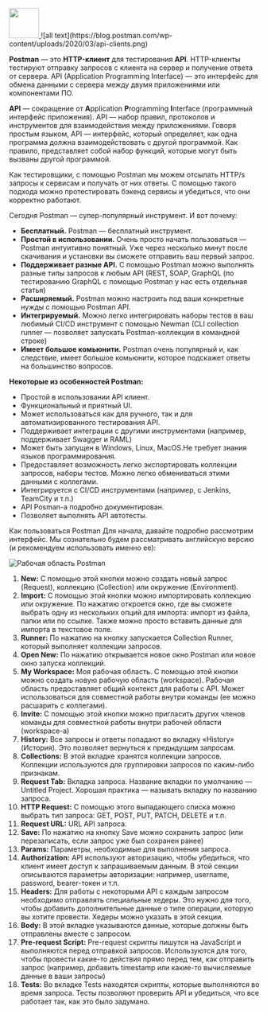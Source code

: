 <html>	
	<body>
	<a href="https://github.com/LikhatskayaV"> 
		<img src="https://blog.postman.com/wp-content/uploads/2020/03/api-clients.png" 
		<svg height="60" aria-hidden="true" viewBox="0 0 16 16" version="1.1" width="60" data-view-component="true" class="octicon octicon-mark-github v-align-middle">
    </svg>
    </a>
	</body>    </html>
![all text](https://blog.postman.com/wp-content/uploads/2020/03/api-clients.png)

**Postman** — это **HTTP-клиент** для тестирования **API**. HTTP-клиенты тестируют отправку запросов с клиента на сервер и получение ответа от сервера. API (Application Programming Interface) — это интерфейс для обмена данными с сервера между двумя приложениями или компонентами ПО.

**API** — сокращение от **A**pplication **P**rogramming **I**nterface (программный интерфейс приложения). API — набор правил, протоколов и инструментов для взаимодействия между приложениями. Говоря простым языком, API — интерфейс, который определяет, как одна программа должна взаимодействовать с другой программой. Как правило, представляет собой набор функций, которые могут быть вызваны другой программой.

Как тестировщики, с помощью Postman мы можем отсылать HTTP/s запросы к сервисам и получать от них ответы. С помощью такого подхода можно протестировать бэкенд сервисы и убедиться, что они корректно работают.

Сегодня Postman — супер-популярный инструмент. И вот почему:

- **Бесплатный.** Postman — бесплатный инструмент.
- **Простой в использовании.** Очень просто начать пользоваться — Postman интуитивно понятный. Уже через несколько минут после скачивания и установки вы сможете отправить ваш первый запрос.
- **Поддерживает разные API.** С помощью Postman можно выполнять разные типы запросов к любым API (REST, SOAP, GraphQL (по тестированию GraphQL c помощью Postman у нас есть отдельная статья)
- **Расширяемый.** Postman можно настроить под ваши конкретные нужды с помощью Postman API.
- **Интегрируемый.** Можно легко интегрировать наборы тестов в ваш любимый CI/CD инструмент с помощью Newman (CLI collection runner — позволяет запускать Postman-коллекции в командной строке)
- **Имеет большое комьюнити.** Postman очень популярный и, как следствие, имеет большое комьюнити, которое подскажет ответы на большинство вопросов.

**Некоторые из особенностей Postman:**
- Простой в использовании API клиент.
- Функциональный и приятный UI.
- Может использоваться как для ручного, так и для автоматизированного тестирования API.
- Поддерживает интеграции с другими инструментами (например, поддерживает Swagger и RAML)
- Может быть запущен в Windows, Linux, MacOS.Не требует знания языков программирования.
- Предоставляет возможность легко экспортировать коллекции запросов, наборы тестов. Можно легко обмениваться этими данными с коллегами.
- Интегрируется с CI/CD инструментами (например, с Jenkins, TeamCity и т.п.)
- API Posman-a подробно документирован.
- Позволяет выполнять API автотесты.

Как пользоваться Postman
Для начала, давайте подробно рассмотрим интерфейс. Мы сознательно будем рассматривать английскую версию (и рекомендуем использовать именно ее):

![Рабочая область Postman](https://i0.wp.com/testengineer.ru/wp-content/uploads/2021/08/gajd-po-testirovaniyu-v-postman-01.webp?resize=696%2C274&ssl=1)

1. **New:** С помощью этой кнопки можно создать новый запрос (Request), коллекцию (Collection) или окружение (Environment).
2. **Import:** С помощью этой кнопки можно импортировать коллекцию или окружение. По нажатию откроется окно, где вы сможете выбрать одну из нескольких опций для импорта: импорт из файла, папки или по ссылке. Также можно просто вставить данные для импорта в текстовое поле.
3. **Runner:** По нажатию на кнопку запускается Collection Runner, который выполняет коллекции запросов.
4. **Open New:** По нажатию открывается новое окно Postman или новое окно запуска коллекций.
5. **My Workspace:** Моя рабочая область. С помощью этой кнопки можно создать новую рабочую область (workspace). Рабочая область предоставляет общий контекст для работы с API. Может использоваться для совместной работы внутри команды (ее можно расшарить с коллегами).
6. **Invite:** С помощью этой кнопки можно пригласить других членов команды для совместной работы внутри рабочей области (workspace-а)
7. **History:** Все запросы и ответы попадают во вкладку «History» (История). Это позволяет вернуться к предыдущим запросам.
8. **Collections:** В этой вкладке хранятся коллекции запросов. Коллекции используются для группировки запросов по каким-либо признакам.
9. **Request Tab:** Вкладка запроса. Название вкладки по умолчанию — Untitled Project. Хорошая практика — называть вкладку по названию запроса.
10. **HTTP Request:** С помощью этого выпадающего списка можно выбрать тип запроса: GET, POST, PUT, PATCH, DELETE и т.п.
11. **Request URL:** URL API запроса.
12. **Save:** По нажатию на кнопку Save можно сохранить запрос (или перезаписать, если запрос уже был сохранен ранее)
13. **Params:** Параметры, необходимые для выполнения запроса.
14. **Authorization:** API используют авторизацию, чтобы убедиться, что клиент имеет доступ к запрашиваемым данным. В этой секции описываются параметры авторизации: например, username, password, bearer-токен и т.п.
15. **Headers:** Для работы с некоторыми API с каждым запросом необходимо отправлять специальные хедеры. Это нужно для того, чтобы добавить дополнительные данные о типе операции, которую вы хотите провести. Хедеры можно указать в этой секции.
16. **Body:** В этой вкладке указываются данные, которые должны быть отправлены вместе с запросом.
17. **Pre-request Script:** Pre-request скрипты пишутся на JavaScript и выполняются перед отправкой запросов. Используются для того, чтобы провести какие-то действия прямо перед тем, как отправить запрос (например, добавить timestamp или какие-то вычисляемые данные в ваши запросы)
18. **Tests:** Во вкладке Tests находятся скрипты, которые выполняются во время запроса. Тесты позволяют проверить API и убедиться, что все работает так, как это было задумано.

